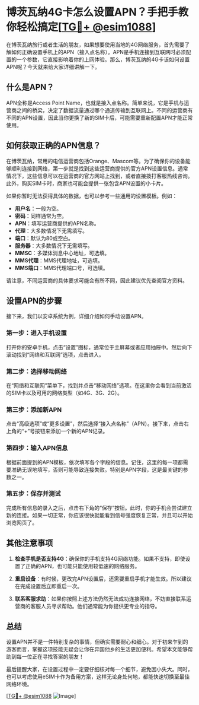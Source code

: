 # 博茨瓦纳4G卡怎么设置APN？手把手教你轻松搞定[[TG💪+ @esim1088](https://t.me/s/esim1088)]

在博茨瓦纳旅行或者生活的朋友，如果想要使用当地的4G网络服务，首先需要了解如何正确设置手机上的APN（接入点名称）。APN是手机连接到互联网时必须配置的一个参数，它直接影响着你的上网体验。那么，博茨瓦纳的4G卡该如何设置APN呢？今天就来给大家详细讲解一下。

## 什么是APN？

APN全称是Access Point Name，也就是接入点名称。简单来说，它是手机与运营商之间的桥梁，决定了数据流量通过哪个通道传输到互联网上。不同的运营商有不同的APN设置，因此当你更换了新的SIM卡后，可能需要重新配置APN才能正常使用。

## 如何获取正确的APN信息？

在博茨瓦纳，常用的电信运营商包括Orange、Mascom等。为了确保你的设备能够顺利连接到网络，第一步就是找到这些运营商提供的官方APN设置信息。通常情况下，这些信息可以在运营商的官方网站上找到，或者直接拨打客服热线咨询。此外，购买SIM卡时，商家也可能会提供一张包含APN设置的小卡片。

如果你暂时无法获得具体的数据，也可以参考一些通用的设置模板。例如：

- **用户名**：一般为空。
- **密码**：同样通常为空。
- **APN**：填写运营商提供的APN名称。
- **代理**：大多数情况下无需填写。
- **端口**：默认为80或空白。
- **服务器**：大多数情况下无需填写。
- **MMSC**：多媒体消息中心地址，可选填。
- **MMS代理**：MMS代理地址，可选填。
- **MMS端口**：MMS代理端口号，可选填。

请注意，不同运营商的具体要求可能会有所不同，因此建议优先查阅官方资料。

## 设置APN的步骤

接下来，我们以安卓系统为例，详细介绍如何手动设置APN。

### 第一步：进入手机设置

打开你的安卓手机，点击“设置”图标，通常位于主屏幕或者应用抽屉中。然后向下滚动找到“网络和互联网”选项，点击进入。

### 第二步：选择移动网络

在“网络和互联网”菜单下，找到并点击“移动网络”选项。在这里你会看到当前激活的SIM卡以及可用的网络类型（如4G、3G、2G）。

### 第三步：添加新APN

点击“高级选项”或“更多设置”，然后选择“接入点名称”（APN）。接下来，点击右上角的“+”号按钮来添加一个新的APN记录。

### 第四步：输入APN信息

根据前面提到的APN模板，依次填写各个字段的信息。记住，这里的每一项都需要准确无误地填写，否则可能导致连接失败。特别是APN字段，这是最关键的参数之一。

### 第五步：保存并测试

完成所有信息的录入之后，点击右下角的“保存”按钮。此时，你的手机会尝试建立新的连接。如果一切正常，你应该很快就能看到信号强度恢复正常，并且可以开始浏览网页了。

## 其他注意事项

1. **检查手机是否支持4G**：确保你的手机支持4G网络功能。如果不支持，即使设置了正确的APN，也可能只能使用较低速的网络服务。
   
2. **重启设备**：有时候，更改完APN设置后，还需要重启手机才能生效。所以建议在完成设置后立即重启一次。

3. **联系客服求助**：如果你按照上述方法仍然无法成功连接网络，不妨直接联系运营商的客服人员寻求帮助。他们通常能为你提供更专业的指导。

## 总结

设置APN并不是一件特别复杂的事情，但确实需要耐心和细心。对于初来乍到的游客而言，掌握这项技能无疑会让你在异国他乡的生活更加便利。希望本文能够帮助到每一位正在寻找答案的朋友！

最后提醒大家，在设置过程中一定要仔细核对每一个细节，避免因小失大。同时，也可以考虑使用eSIM卡作为备用方案，这样无论身处何地，都能快速切换至最佳网络环境。

[[TG💪+ @esim1088](https://t.me/s/esim1088) ![Image](https://i.postimg.cc/4NQfJmqS/Snipaste-2025-05-13-00-14-12.png)]